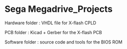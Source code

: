 # Sega Megadrive_Projects

Hardware folder : VHDL file for X-flash CPLD

PCB folder : Kicad + Gerber for the X-flash PCB

Software folder : source code and tools for the BIOS ROM

